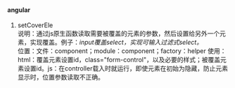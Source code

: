 #### angular
1. setCoverEle  
说明：通过js原生函数读取需要被覆盖的元素的参数，然后设置给另外一个元素，实现覆盖。例子：*input覆盖select，实现可输入过滤式select。*  
位置：文件：component；module：component；factory：helper
使用：html：覆盖元素设置id，class="form-control"，以及必要的样式；被覆盖元素设置id。js：在controller载入时就运行，即使元素在初始为隐藏，防止元素显示时，位置参数读取不正确。  

      
